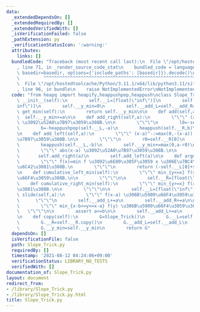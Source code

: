```yaml
---
data:
  _extendedDependsOn: []
  _extendedRequiredBy: []
  _extendedVerifiedWith: []
  _isVerificationFailed: false
  _pathExtension: py
  _verificationStatusIcon: ':warning:'
  attributes:
    links: []
  bundledCode: "Traceback (most recent call last):\n  File \"/opt/hostedtoolcache/Python/3.11.1/x64/lib/python3.11/site-packages/onlinejudge_verify/documentation/build.py\"\
    , line 71, in _render_source_code_stat\n    bundled_code = language.bundle(stat.path,\
    \ basedir=basedir, options={'include_paths': [basedir]}).decode()\n          \
    \         ^^^^^^^^^^^^^^^^^^^^^^^^^^^^^^^^^^^^^^^^^^^^^^^^^^^^^^^^^^^^^^^^^^^^^^^^^^^^^^^^^\n\
    \  File \"/opt/hostedtoolcache/Python/3.11.1/x64/lib/python3.11/site-packages/onlinejudge_verify/languages/python.py\"\
    , line 96, in bundle\n    raise NotImplementedError\nNotImplementedError\n"
  code: "from heapq import heapify,heappushpop,heappush\nclass Slope_Trick:\n    def\
    \ __init__(self):\n        self.__L=[float(\"inf\")]\n        self.__R=[float(\"\
    inf\")]\n        self.__y_min=0\n        self.__add_L=self.__add_R=0\n\n    def\
    \ get_min(self):\n        return self.__y_min\n\n    def add(self,a):\n      \
    \  self.__y_min+=a\n\n    def add_right(self,a):\n        \"\"\" (x-a)^+:=max(0,x-a)\
    \ \u3092\u52A0\u7B97\u3059\u308B.\n\n        \"\"\"\n        l0=-self.__L[0]\n\
    \        b=-heappushpop(self.__L,-a)\n        heappush(self.__R,b)\n        self.__y_min+=max(0,l0-a)\n\
    \n    def add_left(self,a):\n        \"\"\" (x-a)^-:=max(0,-(x-a)) \u3092\u52A0\
    \u7B97\u3059\u308B.\n\n        \"\"\"\n        r0=self.__R[0]\n        b=heappushpop(self.__R,a)\n\
    \        heappush(self.__L,-b)\n        self.__y_min+=max(0,a-r0)\n\n    def add_both_side(self,a):\n\
    \        \"\"\" abs(x-a) \u3092\u52A0\u7B97\u3059\u308B.\n\n        \"\"\"\n \
    \       self.add_right(a)\n        self.add_left(a)\n\n    def argmin(self):\n\
    \        \"\"\" f(x)=min f \u3092\u6E80\u305F\u3059 x \u306E\u7BC4\u56F2\u3092\
    \u6C42\u3081\u308B.\n        \"\"\"\n        return (-self.__L[0]+self.__add_L,self.__R[0]+self.__add_R)\n\
    \n    def cumulative_left_min(self):\n        \"\"\" min_{y<=x} f(y) \u306B\u5909\
    \u66F4\u3059\u308B.\n\n        \"\"\"\n\n        self.__R=[float(\"inf\")]\n\n\
    \    def cumulative_right_min(self):\n        \"\"\" min_{y>=x} f(x) \u3092\u6C42\
    \u3081\u308B.\n\n        \"\"\"\n\n        self.__L=[float(\"inf\")]\n\n    def\
    \ slide(self,a):\n        \"\"\" f(x-a) \u306B\u5909\u66F4\u3059\u308B.\n\n  \
    \      \"\"\"\n        self.__add_L+=a\n        self.__add_R+=a\n\n    def sliding_window_minimum(self,a,b):\n\
    \        \"\"\" min_{x-b<=y<=x-a} f(y) \u306B\u5909\u66F4\u3059\u308B.\n     \
    \   \"\"\"\n\n        assert a<=b\n\n        self.__add_L+=a\n        self.__add_R+=b\n\
    \n    def copy(self):\n        G=Slope_Trick()\n        G.__L=self.__L.copy()\n\
    \        G.__R=self.__R.copy()\n        G.__add_L=self.__add_L\n        G.__add_R=self.__add_R\n\
    \        G.__y_min=self.__y_min\n        return G"
  dependsOn: []
  isVerificationFile: false
  path: Slope_Trick.py
  requiredBy: []
  timestamp: '2021-08-12 04:24:06+09:00'
  verificationStatus: LIBRARY_NO_TESTS
  verifiedWith: []
documentation_of: Slope_Trick.py
layout: document
redirect_from:
- /library/Slope_Trick.py
- /library/Slope_Trick.py.html
title: Slope_Trick.py
---
```

